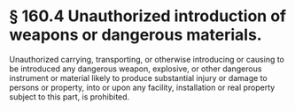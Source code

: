 # § 160.4   Unauthorized introduction of weapons or dangerous materials.

Unauthorized carrying, transporting, or otherwise introducing or causing to be introduced any dangerous weapon, explosive, or other dangerous instrument or material likely to produce substantial injury or damage to persons or property, into or upon any facility, installation or real property subject to this part, is prohibited. 




